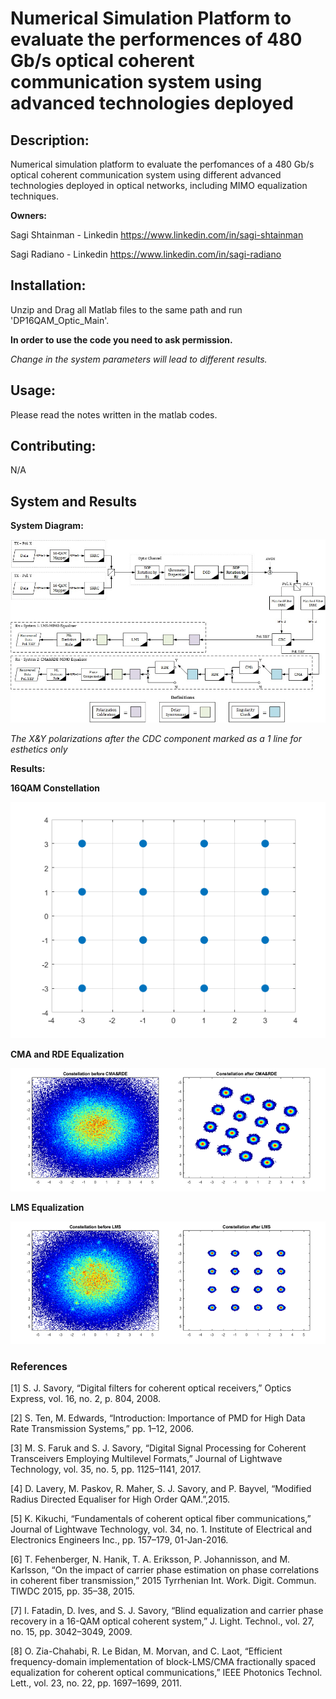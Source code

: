 # Numerical Simulation Platform to evaluate the performences of 480 Gb/s optical coherent communication system using advanced technologies deployed 


## Description:
Numerical simulation platform to evaluate the perfomances of a 480 Gb/s optical coherent communication system using different advanced technologies deployed in optical networks, including MIMO equalization techniques.

**Owners:**

Sagi Shtainman - Linkedin https://www.linkedin.com/in/sagi-shtainman

Sagi Radiano - Linkedin https://www.linkedin.com/in/sagi-radiano


## Installation:
Unzip and Drag all Matlab files to the same path and run 'DP16QAM_Optic_Main'.

**In order to use the code you need to ask permission.** 

*Change in the system parameters will lead to different results.*


## Usage:
Please read the notes written in the matlab codes.


## Contributing:
N/A




## System and Results
**System Diagram:**

![](System%20Diagram.jpg)

*The X&Y polarizations after the CDC component marked as a 1 line for esthetics only*

**Results:**

**16QAM Constellation**

![](16qam%20constellation.bmp)


**CMA and RDE Equalization**

![](CMA&RDE%20Constellation.bmp)


**LMS Equalization**

![](LMS%20Constellation.bmp)







### References
[1] S. J. Savory, “Digital filters for coherent optical receivers,” Optics Express, vol. 16, no. 2, p. 804, 2008.

[2] S. Ten, M. Edwards, “Introduction: Importance of PMD for High Data Rate Transmission Systems,” pp. 1–12, 2006.

[3] M. S. Faruk and S. J. Savory, “Digital Signal Processing for Coherent Transceivers Employing Multilevel Formats,” Journal of Lightwave Technology, vol. 35, no. 5, pp. 1125–1141, 2017.

[4] D. Lavery, M. Paskov, R. Maher, S. J. Savory, and P. Bayvel, “Modified Radius Directed Equaliser for High Order QAM.”,2015.

[5] K. Kikuchi, “Fundamentals of coherent optical fiber communications,” Journal of Lightwave Technology, vol. 34, no. 1. Institute of Electrical and Electronics Engineers Inc., pp. 157–179, 01-Jan-2016.

[6] T. Fehenberger, N. Hanik, T. A. Eriksson, P. Johannisson, and M. Karlsson, “On the impact of carrier phase estimation on phase correlations in coherent fiber transmission,” 2015 Tyrrhenian Int. Work. Digit. Commun. TIWDC 2015, pp. 35–38, 2015.

[7] I. Fatadin, D. Ives, and S. J. Savory, “Blind equalization and carrier phase recovery in a 16-QAM optical coherent system,” J. Light. Technol., vol. 27, no. 15, pp. 3042–3049, 2009.

[8] O. Zia-Chahabi, R. Le Bidan, M. Morvan, and C. Laot, “Efficient frequency-domain implementation of block-LMS/CMA fractionally spaced equalization for coherent optical communications,” IEEE Photonics Technol. Lett., vol. 23, no. 22, pp. 1697–1699, 2011.

